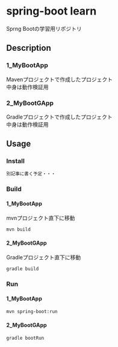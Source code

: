 # spring-boot learn
Sprng Bootの学習用リポジトリ

## Description
### 1_MyBootApp
Mavenプロジェクトで作成したプロジェクト  
中身は動作検証用

### 2_MyBootGApp
Gradleプロジェクトで作成したプロジェクト  
中身は動作検証用

## Usage
### Install
```sh
別記事に書く予定・・・
```

### Build
#### 1_MyBootApp
mvnプロジェクト直下に移動
```sh
mvn build
```

#### 2_MyBootGApp
Gradleプロジェクト直下に移動
```sh
gradle build
```

### Run

#### 1_MyBootApp
```sh
mvn spring-boot:run
```

#### 2_MyBootGApp
```sh
gradle bootRun
```
